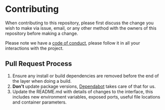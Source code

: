 # Contributing

When contributing to this repository, please first discuss the change you wish to make via issue, email, or any other method with the owners of this repository before making a change.

Please note we have a [code of conduct](https://github.com/YogliB/svelte-component-template/blob/master/CODE-OF-CONDUCT.md), please follow it in all your interactions with the project.

## Pull Request Process

1. Ensure any install or build dependencies are removed before the end of the layer when doing a build.
2. **Don't** update package versions, [Dependabot](https://dependabot.com) takes care of that for us.
3. Update the README.md with details of changes to the interface, this includes new environment variables, exposed ports, useful file locations and container parameters.
